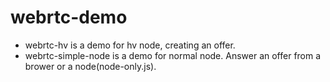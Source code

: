 # webrtc-demo

- webrtc-hv is a demo for hv node, creating an offer.
- webrtc-simple-node is a demo for normal node. Answer an offer from a brower or a node(node-only.js).
